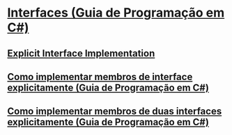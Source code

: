 # [Interfaces (Guia de Programação em C#)](index.md)
## [Explicit Interface Implementation](TocOutOfQuery)
## [Como implementar membros de interface explicitamente (Guia de Programação em C#)](how-to-explicitly-implement-interface-members.md)
## [Como implementar membros de duas interfaces explicitamente (Guia de Programação em C#)](how-to-explicitly-implement-members-of-two-interfaces.md)
